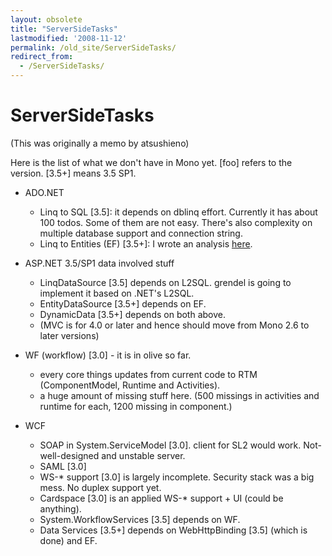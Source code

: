 ```yaml
---
layout: obsolete
title: "ServerSideTasks"
lastmodified: '2008-11-12'
permalink: /old_site/ServerSideTasks/
redirect_from:
  - /ServerSideTasks/
---
```


ServerSideTasks
===============

(This was originally a memo by atsushieno)

Here is the list of what we don't have in Mono yet. [foo] refers to the version. [3.5+] means 3.5 SP1.

-   ADO.NET
    -   Linq to SQL [3.5]: it depends on dblinq effort. Currently it has about 100 todos. Some of them are not easy. There's also complexity on multiple database support and connection string.
    -   Linq to Entities (EF) [3.5+]: I wrote an analysis [here]({{site.github.url}}/EntityFramework).

-   ASP.NET 3.5/SP1 data involved stuff
    -   LinqDataSource [3.5] depends on L2SQL. grendel is going to implement it based on .NET's L2SQL.
    -   EntityDataSource [3.5+] depends on EF.
    -   DynamicData [3.5+] depends on both above.
    -   (MVC is for 4.0 or later and hence should move from Mono 2.6 to later versions)

-   WF (workflow) [3.0] - it is in olive so far.
    -   every core things updates from current code to RTM (ComponentModel, Runtime and Activities).
    -   a huge amount of missing stuff here. (500 missings in activities and runtime for each, 1200 missing in component.)

-   WCF
    -   SOAP in System.ServiceModel [3.0]. client for SL2 would work. Not-well-designed and unstable server.
    -   SAML [3.0]
    -   WS-\* support [3.0] is largely incomplete. Security stack was a big mess. No duplex support yet.
    -   Cardspace [3.0] is an applied WS-\* support + UI (could be anything).
    -   System.WorkflowServices [3.5] depends on WF.
    -   Data Services [3.5+] depends on WebHttpBinding [3.5] (which is done) and EF.


